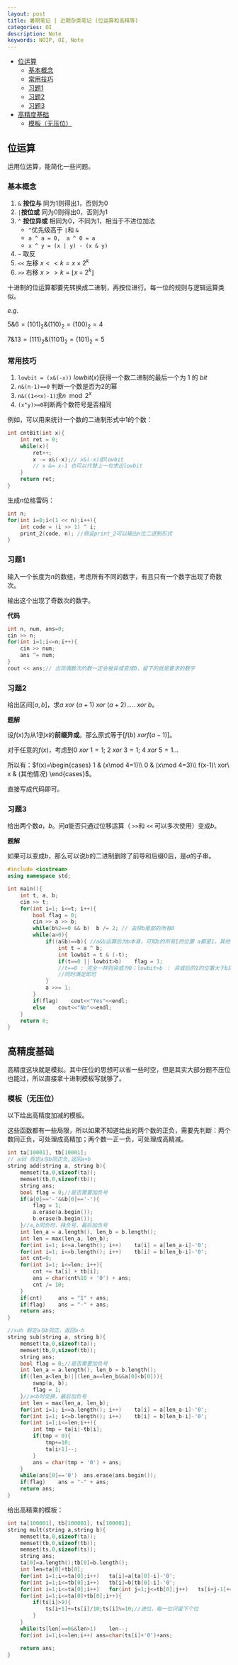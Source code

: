 ```yaml
---
layout: post
title: 暑期笔记 | 近期杂类笔记 (位运算和高精等)
categories: OI
description: Note
keywords: NOIP, OI, Note
---
```


- [位运算](#位运算)
	- [基本概念](#基本概念)
	- [常用技巧](#常用技巧)
	- [习题1](#习题1)
	- [习题2](#习题2)
	- [习题3](#习题3)
- [高精度基础](#高精度基础)
	- [模板（无压位）](#模板无压位)

## 位运算

运用位运算，能简化一些问题。

### 基本概念

1. `&` **按位与**	同为1则得出1，否则为0
2. `|`**按位或**	同为0则得出0，否则为1
3. `^` **按位异或**	相同为0，不同为1，相当于不进位加法
   - `^`优先级高于 `|`和 `&`
   - `a ^ a = 0,  a ^ 0 = a`
   - `x ^ y = (x | y) - (x & y)`
4. `~` 取反
5. `<<` 左移	$x << k = x \times 2^{k}$
6. `>>` 右移	$x >> k = \lfloor x\div 2^k\rfloor$

十进制的位运算都要先转换成二进制，再按位进行。每一位的规则与逻辑运算类似。

$e.g.$

 $5 \& 6=(101)_2\&(110)_2=(100)_2=4$

$7 \& 13=(111)_2\&(1101)_2=(101)_2=5$

### 常用技巧

1. `lowbit = (x&(-x))`	$lowbit(x)$获得一个数二进制的最后一个为 $1$ 的 $bit$
2. `n&(n-1)==0` 判断一个数是否为$2$的幂
3. `n&((1<<x)-1)`求$n \mod 2^x$
4. `(x^y)>=0`判断两个数符号是否相同

例如，可以用来统计一个数的二进制形式中$1$的个数：

```cpp
int cntBit(int x){
	int ret = 0;
	while(x){
		ret++;
		x -= x&(-x);// x&(-x)即lowbit
        // x &= x-1	也可以代替上一句求出lowbit
	}
	return ret;
} 
```

生成n位格雷码：

```cpp
int n;
for(int i=0;i<(1 << n);i++){
	int code = (i >> 1) ^ i;
    print_2(code, n); //假设print_2可以输出n位二进制形式
}
```

### 习题1

输入一个长度为$n$的数组，考虑所有不同的数字，有且只有一个数字出现了奇数次。

输出这个出现了奇数次的数字。

**代码**

```cpp
int n, num, ans=0;
cin >> n;
for(int i=1;i<=n;i++){
	cin >> num;
	ans ^= num;
}
cout << ans;// 出现偶数次的数一定会被异或变成0，留下的就是要求的数字
```

### 习题2

给出区间$[a,b]$，求$a\ xor\ (a+1)\ xor\ (a+2) ..... \ xor\ b$。

**题解**

设$f(x)$为从$1$到$x$的**前缀异或**。那么原式等于$[f(b)\ xor f(a-1)]$。

对于任意的$f(x)$，考虑到$0\ xor\ 1=1;\ 2\ xor\ 3=1;\ 4\ xor\ 5=1...$

所以有：$f(x)=\begin{cases}
1 & (x\mod 4=1)\\
0 & (x\mod 4=3)\\
f(x-1)\ xor\ x & (其他情况) \end{cases}$。

直接写成代码即可。

### 习题3

给出两个数$a$，$b$。问$a$能否只通过位移运算（ `>>`和 `<<` 可以多次使用）变成$b$。

**题解**

如果可以变成$b$，那么可以说$b$的二进制删除了前导和后缀$0$后，是$a$的子串。

```cpp
#include <iostream>
using namespace std;

int main(){
	int t, a, b;
	cin >> t;
	for(int i=1; i<=t; i++){
		bool flag = 0;
		cin >> a >> b;
		while(b%2==0 && b)	b /= 2; // 去除b尾部的所有0 
		while(a>0){
			if((a&b)==b){ //a&b运算后为b本身，可知b的所有1的位置 a都是1，其他不确定 
				int t = a ^ b;
				int lowbit = t & (-t);
				if(t==0 || lowbit>b)	flag = 1;
                //t==0 : 完全一样则异或为0；lowbit>b ： 异或后的1的位置大于b的
                //同时满足即可
			}
			a >>= 1;
		}
		if(flag)	cout<<"Yes"<<endl;
		else	cout<<"No"<<endl;
	}
	return 0;
}
```

## 高精度基础

高精度这块就是模拟。其中压位的思想可以省一些时空，但是其实大部分题不压位也能过，所以直接拿十进制模板写就够了。

### 模板（无压位）

以下给出高精度加减的模板。

这些函数都有一些局限，所以如果不知道给出的两个数的正负，需要先判断：两个数同正负，可处理成高精加；两个数一正一负，可处理成高精减。

```cpp
int ta[10001], tb[10001];
// add 假定a与b同正负,返回a+b
string add(string a, string b){
    memset(ta,0,sizeof(ta));
	memset(tb,0,sizeof(tb));
	string ans;
	bool flag = 0;//是否需要加负号
	if(a[0]=='-'&&b[0]=='-'){
		flag = 1;
		a.erase(a.begin());
		b.erase(b.begin());
	}//a,b同负时，抹负号，最后加负号
	int len_a = a.length(), len_b = b.length();
	int len = max(len_a, len_b);
	for(int i=1; i<=a.length(); i++)	ta[i] = a[len_a-i]-'0';
	for(int i=1; i<=b.length(); i++)	tb[i] = b[len_b-i]-'0';
	int cnt=0;
	for(int i=1; i<=len; i++){
		cnt += ta[i] + tb[i];
		ans = char(cnt%10 + '0') + ans;
		cnt /= 10;
	}
	if(cnt)		ans = "1" + ans;
	if(flag)	ans = "-" + ans;
	return ans;
}

//sub 假定a与b同正，返回a-b
string sub(string a, string b){
    memset(ta,0,sizeof(ta));
	memset(tb,0,sizeof(tb));
	string ans;
    bool flag = 0;//是否需要加负号
	int len_a = a.length(), len_b = b.length();
	if((len_a<len_b)||(len_a==len_b&&a[0]<b[0])){
		swap(a, b);
		flag = 1;
	}//a<b时交换，最后加负号
	int len = max(len_a, len_b);
	for(int i=1; i<=a.length(); i++)	ta[i] = a[len_a-i]-'0';
	for(int i=1; i<=b.length(); i++)	tb[i] = b[len_b-i]-'0';
	for(int i=1;i<=len;i++){
		int tmp = ta[i]-tb[i];
		if(tmp < 0){
			tmp+=10;
			ta[i+1]--;
		} 
		ans = char(tmp + '0') + ans;
	}
	while(ans[0]=='0')	ans.erase(ans.begin());
	if(flag)	ans = "-" + ans;
    return ans;
}
```

给出高精乘的模板：

```cpp
int ta[100001], tb[100001], ts[100001];
string mult(string a,string b){
	memset(ta,0,sizeof(ta));
	memset(tb,0,sizeof(tb));
	memset(ts,0,sizeof(ts));
	string ans;
	ta[0]=a.length();tb[0]=b.length();
	int len=ta[0]+tb[0];
	for(int i=1;i<=ta[0];i++)	ta[i]=a[ta[0]-i]-'0';
	for(int i=1;i<=tb[0];i++)	tb[i]=b[tb[0]-i]-'0';
	for(int i=1;i<=ta[0];i++)	for(int j=1;j<=tb[0];j++)	ts[i+j-1]+=ta[i]*tb[j];// 对于a的第i位乘b的第j位，它贡献在答案的 i+j-1 位
	for(int i=1;i<=ta[0]+tb[0];i++){
		if(ts[i]>9){
			ts[i+1]+=ts[i]/10;ts[i]%=10;//进位，每一位只留下个位
		}
	}
	while(ts[len]==0&&len>1)	len--;
	for(int i=1;i<=len;i++)	ans=char(ts[i]+'0')+ans;

	return ans;
}
```